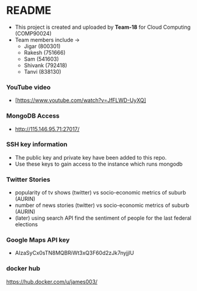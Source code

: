 # README #

*  This project is created and uploaded by __Team-18__ for Cloud Computing (COMP90024)
*  Team members include ->
      +  Jigar (800301)
      +  Rakesh (751666)
      +  Sam (541603)
      +  Shivank (792418)
      +  Tanvi (838130)

### YouTube video ###

*  [https://www.youtube.com/watch?v=JfFLWD-UyXQ]

### MongoDB Access ###

*  http://115.146.95.71:27017/

### SSH key information ###

* The public key and private key have been added to this repo.
* Use these keys to gain access to the instance which runs mongodb

### Twitter Stories

* popularity of tv shows (twitter) vs socio-economic metrics of suburb (AURIN)
* number of news stories (twitter) vs socio-economic metrics of suburb (AURIN)
* (later) using search API find the sentiment of people for the last federal elections

### Google Maps API key
* AIzaSyCx0sTN8MQBRiWt3xQ3F60d2zJk7nyjjlU

### docker hub 
https://hub.docker.com/u/james003/